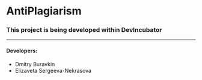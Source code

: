 # AntiPlagiarism

### This project is being developed within **DevIncubator**

---

#### Developers:
- Dmitry Buravkin
- Elizaveta Sergeeva-Nekrasova